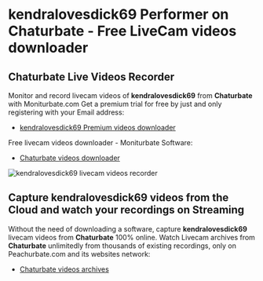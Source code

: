 # kendralovesdick69 Performer on Chaturbate - Free LiveCam videos downloader

## Chaturbate Live Videos Recorder

Monitor and record livecam videos of **kendralovesdick69** from **Chaturbate** with Moniturbate.com
Get a premium trial for free by just and only registering with your Email address:
* [kendralovesdick69 Premium videos downloader](https://moniturbate.com/request-demo-licence-key.html)

Free livecam videos downloader - Moniturbate Software:
* [Chaturbate videos downloader](https://moniturbate.com/moniturbate-download-software.html)

![kendralovesdick69 livecam videos recorder](https://peachurnet.com/templates/moniturbate-software.png)


## Capture kendralovesdick69 videos from the Cloud and watch your recordings on Streaming

Without the need of downloading a software, capture **kendralovesdick69** livecam videos from **Chaturbate** 100% online.
Watch Livecam archives from **Chaturbate** unlimitedly from thousands of existing recordings, only on Peachurbate.com and its websites network:
* [Chaturbate videos archives](https://peachurnet.com/)